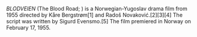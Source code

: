 _BLODVEIEN_ (The Blood Road; ) is a Norwegian-Yugoslav drama film from 1955 directed by Kåre Bergstrøm[1] and Radoš Novaković.[2][3][4] The script was written by Sigurd Evensmo.[5] The film premiered in Norway on February 17, 1955.
